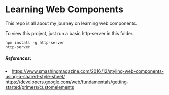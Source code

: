 <h1>Learning Web Components</h1>

This repo is all about my journey on learning web components.

To view this project, just run a basic http-server in this folder.

```
npm install -g http-server
http-server
```


<h5>References:</h5>
<li>
  <a href="https://www.smashingmagazine.com/2016/12/styling-web-components-using-a-shared-style-sheet/">https://www.smashingmagazine.com/2016/12/styling-web-components-using-a-shared-style-sheet/</a>
  <a href="https://developers.google.com/web/fundamentals/getting-started/primers/customelements">https://developers.google.com/web/fundamentals/getting-started/primers/customelements</a>
</li>
